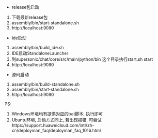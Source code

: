 * release包启动
1. 下载最新release包
2. assembly/bin/start-standalone.sh
3. http://localhost:9080

* ide启动
1. assembly/bin/build_ide.sh
2. IDE启动StandaloneLauncher
3. 到supersonic/chat/core/src/main/python/bin 这个目录执行start.sh start
4. http://localhost:9080

* 源码启动
1. assembly/bin/build-standalone.sh
2. assembly/bin/start-standalone.sh
3. http://localhost:9080

PS:
1. Windows环境均有提供对应的bat脚本, 执行即可
2. Ubuntu环境, 启动方式同上,  若出现报错, 可尝试https://support.huaweicloud.com/intl/zh-cn/deployman_faq/deployman_faq_1016.html